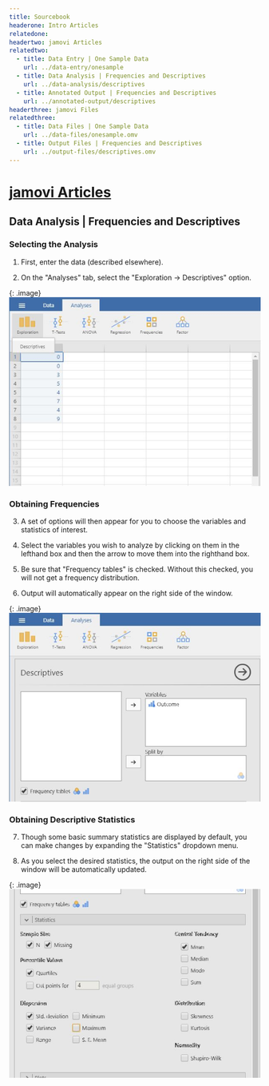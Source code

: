 ```yaml
---
title: Sourcebook
headerone: Intro Articles
relatedone:
headertwo: jamovi Articles
relatedtwo:
  - title: Data Entry | One Sample Data
    url: ../data-entry/onesample
  - title: Data Analysis | Frequencies and Descriptives
    url: ../data-analysis/descriptives
  - title: Annotated Output | Frequencies and Descriptives
    url: ../annotated-output/descriptives
headerthree: jamovi Files
relatedthree:
  - title: Data Files | One Sample Data
    url: ../data-files/onesample.omv
  - title: Output Files | Frequencies and Descriptives
    url: ../output-files/descriptives.omv
---
```


# [jamovi Articles](../index.md)

## Data Analysis | Frequencies and Descriptives

### Selecting the Analysis

1. First, enter the data (described elsewhere). 

2. On the "Analyses" tab, select the "Exploration -> Descriptives" option.

{: .image}
![Screenshot for selecting analysis](descriptives1.png)

### Obtaining Frequencies

3. A set of options will then appear for you to choose the variables and statistics of interest.

4. Select the variables you wish to analyze by clicking on them in the lefthand box and then the arrow to move them into the righthand box.

5. Be sure that "Frequency tables" is checked. Without this checked, you will not get a frequency distribution.

6. Output will automatically appear on the right side of the window. 

{: .image}
![Screenshot for obtaining frequencies](descriptives2.png)

### Obtaining Descriptive Statistics

7. Though some basic summary statistics are displayed by default, you can make changes by expanding the "Statistics" dropdown menu.

8. As you select the desired statistics, the output on the right side of the window will be automatically updated. 

{: .image}
![Screenshot for obtaining descriptives](descriptives3.png)
